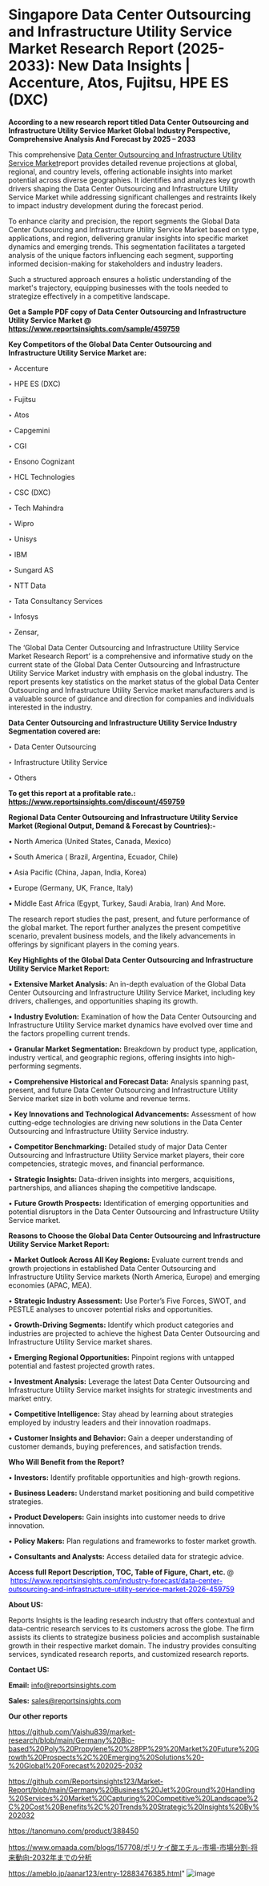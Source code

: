 # Singapore Data Center Outsourcing and Infrastructure Utility Service Market Research Report (2025-2033): New Data Insights | Accenture, Atos, Fujitsu, HPE ES (DXC)

<strong>According to a new research report titled Data Center Outsourcing and Infrastructure Utility Service Market Global Industry Perspective, Comprehensive Analysis And Forecast by 2025 – 2033</strong>

This comprehensive <a href=https://www.reportsinsights.com/sample/459759>Data Center Outsourcing and Infrastructure Utility Service Market</a>report provides detailed revenue projections at global, regional, and country levels, offering actionable insights into market potential across diverse geographies. It identifies and analyzes key growth drivers shaping the Data Center Outsourcing and Infrastructure Utility Service Market while addressing significant challenges and restraints likely to impact industry development during the forecast period.

To enhance clarity and precision, the report segments the Global Data Center Outsourcing and Infrastructure Utility Service Market based on type, applications, and region, delivering granular insights into specific market dynamics and emerging trends. This segmentation facilitates a targeted analysis of the unique factors influencing each segment, supporting informed decision-making for stakeholders and industry leaders.

Such a structured approach ensures a holistic understanding of the market's trajectory, equipping businesses with the tools needed to strategize effectively in a competitive landscape.

<strong>Get a Sample PDF copy of Data Center Outsourcing and Infrastructure Utility Service Market </strong><strong>@<a href=https://www.reportsinsights.com/sample/459759 style=color:#0000ff;> https://www.reportsinsights.com/sample/459759</a></strong></font>

<strong>Key Competitors of the Global Data Center Outsourcing and Infrastructure Utility Service Market are:</strong>

‣ Accenture

‣ HPE ES (DXC)

‣ Fujitsu

‣ Atos

‣ Capgemini

‣ CGI

‣ Ensono Cognizant

‣ HCL Technologies

‣ CSC (DXC)

‣ Tech Mahindra

‣ Wipro

‣ Unisys

‣ IBM

‣ Sungard AS

‣ NTT Data

‣ Tata Consultancy Services

‣ Infosys

‣ Zensar,

The ‘Global Data Center Outsourcing and Infrastructure Utility Service Market Research Report’ is a comprehensive and informative study on the current state of the Global Data Center Outsourcing and Infrastructure Utility Service Market industry with emphasis on the global industry. The report presents key statistics on the market status of the global Data Center Outsourcing and Infrastructure Utility Service market manufacturers and is a valuable source of guidance and direction for companies and individuals interested in the industry.

<strong>Data Center Outsourcing and Infrastructure Utility Service Industry Segmentation covered are:</strong>

‣ Data Center Outsourcing

‣ Infrastructure Utility Service

‣ Others

<strong>To get this report at a profitable rate.: <a href=https://www.reportsinsights.com/discount/459759 style=color:#0000ff;>https://www.reportsinsights.com/discount/459759</a></strong></font>

<strong>Regional Data Center Outsourcing and Infrastructure Utility Service Market (Regional Output, Demand &amp; Forecast by Countries):-</strong>

• North America (United States, Canada, Mexico)

• South America ( Brazil, Argentina, Ecuador, Chile)

• Asia Pacific (China, Japan, India, Korea)

• Europe (Germany, UK, France, Italy)

• Middle East Africa (Egypt, Turkey, Saudi Arabia, Iran) And More.

The research report studies the past, present, and future performance of the global market. The report further analyzes the present competitive scenario, prevalent business models, and the likely advancements in offerings by significant players in the coming years.

<strong>Key Highlights of the Global Data Center Outsourcing and Infrastructure Utility Service Market Report:</strong>

• <strong>Extensive Market Analysis:</strong> An in-depth evaluation of the Global Data Center Outsourcing and Infrastructure Utility Service Market, including key drivers, challenges, and opportunities shaping its growth.

• <strong>Industry Evolution:</strong> Examination of how the Data Center Outsourcing and Infrastructure Utility Service market dynamics have evolved over time and the factors propelling current trends.

• <strong>Granular Market Segmentation:</strong> Breakdown by product type, application, industry vertical, and geographic regions, offering insights into high-performing segments.

• <strong>Comprehensive Historical and Forecast Data:</strong> Analysis spanning past, present, and future Data Center Outsourcing and Infrastructure Utility Service market size in both volume and revenue terms.

• <strong>Key Innovations and Technological Advancements:</strong> Assessment of how cutting-edge technologies are driving new solutions in the Data Center Outsourcing and Infrastructure Utility Service industry.

• <strong>Competitor Benchmarking:</strong> Detailed study of major Data Center Outsourcing and Infrastructure Utility Service market players, their core competencies, strategic moves, and financial performance.

• <strong>Strategic Insights:</strong> Data-driven insights into mergers, acquisitions, partnerships, and alliances shaping the competitive landscape.

• <strong>Future Growth Prospects:</strong> Identification of emerging opportunities and potential disruptors in the Data Center Outsourcing and Infrastructure Utility Service market.

<strong>Reasons to Choose the Global Data Center Outsourcing and Infrastructure Utility Service Market Report:</strong>

• <strong>Market Outlook Across All Key Regions:</strong> Evaluate current trends and growth projections in established Data Center Outsourcing and Infrastructure Utility Service markets (North America, Europe) and emerging economies (APAC, MEA).

• <strong>Strategic Industry Assessment:</strong> Use Porter’s Five Forces, SWOT, and PESTLE analyses to uncover potential risks and opportunities.

• <strong>Growth-Driving Segments:</strong> Identify which product categories and industries are projected to achieve the highest Data Center Outsourcing and Infrastructure Utility Service market shares.

• <strong>Emerging Regional Opportunities:</strong> Pinpoint regions with untapped potential and fastest projected growth rates.

• <strong>Investment Analysis:</strong> Leverage the latest Data Center Outsourcing and Infrastructure Utility Service market insights for strategic investments and market entry.

• <strong>Competitive Intelligence:</strong> Stay ahead by learning about strategies employed by industry leaders and their innovation roadmaps.

• <strong>Customer Insights and Behavior:</strong> Gain a deeper understanding of customer demands, buying preferences, and satisfaction trends.

<strong>Who Will Benefit from the Report?</strong>

• <strong>Investors:</strong> Identify profitable opportunities and high-growth regions.

• <strong>Business Leaders:</strong> Understand market positioning and build competitive strategies.

• <strong>Product Developers:</strong> Gain insights into customer needs to drive innovation.

• <strong>Policy Makers:</strong> Plan regulations and frameworks to foster market growth.

• <strong>Consultants and Analysts:</strong> Access detailed data for strategic advice.
</ul>
<strong>Access full Report Description, TOC, Table of Figure, Chart, etc. </strong>@  <a href=https://www.reportsinsights.com/industry-forecast/data-center-outsourcing-and-infrastructure-utility-service-market-2026-459759 style=color:#0000ff;>https://www.reportsinsights.com/industry-forecast/data-center-outsourcing-and-infrastructure-utility-service-market-2026-459759</a></font>

<strong><strong>About US</strong>:</strong>

Reports Insights is the leading research industry that offers contextual and data-centric research services to its customers across the globe. The firm assists its clients to strategize business policies and accomplish sustainable growth in their respective market domain. The industry provides consulting services, syndicated research reports, and customized research reports.

<strong>Contact US:</strong>

<p class=""""><b>Email:</b> <a href=mailto:info@reportsinsights.com>info@reportsinsights.com</a></p>
<p class=""""><b>Sales:</b> <a href=mailto:sales@reportsinsights.com>sales@reportsinsights.com</a></p>

<strong>Our other reports</strong>

<a href=https://github.com/Vaishu839/market-research/blob/main/Germany%20Bio-based%20Poly%20Propylene%20%28PP%29%20Market%20Future%20Growth%20Prospects%2C%20Emerging%20Solutions%20-%20Global%20Forecast%202025-2032>https://github.com/Vaishu839/market-research/blob/main/Germany%20Bio-based%20Poly%20Propylene%20%28PP%29%20Market%20Future%20Growth%20Prospects%2C%20Emerging%20Solutions%20-%20Global%20Forecast%202025-2032</a>

<a href=https://github.com/Reportsinsights123/Market-Report/blob/main/Germany%20Business%20Jet%20Ground%20Handling%20Services%20Market%20Capturing%20Competitive%20Landscape%2C%20Cost%20Benefits%2C%20Trends%20Strategic%20Insights%20By%202032>https://github.com/Reportsinsights123/Market-Report/blob/main/Germany%20Business%20Jet%20Ground%20Handling%20Services%20Market%20Capturing%20Competitive%20Landscape%2C%20Cost%20Benefits%2C%20Trends%20Strategic%20Insights%20By%202032</a>

<a href=https://tanomuno.com/product/388450>https://tanomuno.com/product/388450</a>

<a href=https://www.omaada.com/blogs/157708/ポリケイ酸エチル-市場-市場分割-将来動向-2032年までの分析>https://www.omaada.com/blogs/157708/ポリケイ酸エチル-市場-市場分割-将来動向-2032年までの分析</a>

<a href=https://ameblo.jp/aanar123/entry-12883476385.html>https://ameblo.jp/aanar123/entry-12883476385.html</a>"
![image](https://github.com/user-attachments/assets/930c5fdf-e65b-46ee-b69b-39a2e9ff8ae0)
